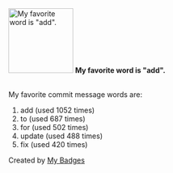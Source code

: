 <img src="https://github.com/my-badges/my-badges/blob/master/src/all-badges/favorite-word/favorite-word.png?raw=true" alt="My favorite word is &quot;add&quot;." title="My favorite word is &quot;add&quot;." width="128">
<strong>My favorite word is &quot;add&quot;.</strong>
<br><br>

My favorite commit message words are:

1. add (used 1052 times)
2. to (used 687 times)
3. for (used 502 times)
4. update (used 488 times)
5. fix (used 420 times)


Created by <a href="https://github.com/my-badges/my-badges">My Badges</a>